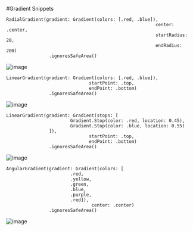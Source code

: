 #Gradient Snippets

```
RadialGradient(gradient: Gradient(colors: [.red, .blue]),
                                                        center: .center,
                                                        startRadius: 20,
                                                        endRadius: 200)
                .ignoresSafeArea()
```
![image](https://github.com/nmolkeri/swiftui-snippets/assets/10701840/1f44740a-516f-4742-a58d-2089a3521c81)

```
LinearGradient(gradient: Gradient(colors: [.red, .blue]),
                               startPoint: .top,
                               endPoint: .bottom)
                .ignoresSafeArea()
```

![image](https://github.com/nmolkeri/swiftui-snippets/assets/10701840/7a917887-932e-403f-9fa6-5831b85e487f)

```
LinearGradient(gradient: Gradient(stops: [
                        Gradient.Stop(color: .red, location: 0.45),
                        Gradient.Stop(color: .blue, location: 0.55)
                ]),
                               startPoint: .top,
                               endPoint: .bottom)
                .ignoresSafeArea()
```

![image](https://github.com/nmolkeri/swiftui-snippets/assets/10701840/999e2770-eb2f-4540-b102-c12b26b8f4c5)

```
AngularGradient(gradient: Gradient(colors: [
                        .red,
                        .yellow,
                        .green,
                        .blue,
                        .purple,
                        .red]),
                                center: .center)
                .ignoresSafeArea()
```
![image](https://github.com/nmolkeri/swiftui-snippets/assets/10701840/27ca0508-6d4d-48a3-8687-da69c33d75b0)


